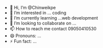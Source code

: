 - 👋 Hi, I’m @Chinweikpe
- 👀 I’m interested in ... coding 
- 🌱 I’m currently learning ...web development 
- 💞️ I’m looking to collaborate on ...
- 📫 How to reach me contact 09050410530
- 😄 Pronouns: ...
- ⚡ Fun fact: ...

<!---
Chinweikpe/Chinweikpe is a ✨ special ✨ repository because its `README.md` (this file) appears on your GitHub profile.
You can click the Preview link to take a look at your changes.
--->
